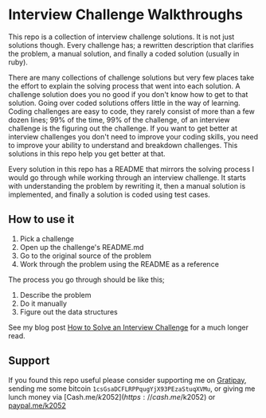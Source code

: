 # Interview Challenge Walkthroughs

This repo is a collection of interview challenge solutions. It is not just solutions though. Every challenge has; a rewritten description that clarifies the problem, a manual solution, and finally a coded solution (usually in ruby).

There are many collections of challenge solutions but very few places take the effort to explain the solving process that went into each solution. A challenge solution does you no good if you don't know how to get to that solution. Going over coded solutions offers little in the way of learning. Coding challenges are easy to code, they rarely consist of more than a few dozen lines; 99% of the time, 99% of the challenge, of an interview challenge is the figuring out the challenge. If you want to get better at interview challenges you don't need to improve your coding skills, you need to improve your ability to understand and breakdown challenges. This solutions in this repo help you get better at that.

Every solution in this repo has a README that mirrors the solving process I would go through while working through an interview challenge. It starts with understanding the problem by rewriting it, then a manual solution is implemented, and finally a solution is coded using test cases.

## How to use it

1. Pick a challenge
2. Open up the challenge's README.md
3. Go to the original source of the problem
4. Work through the problem using the README as a reference

The process you go through should be like this;

1. Describe the problem
2. Do it manually
3. Figure out the data structures

See my blog post [How to Solve an Interview Challenge](http://journal.2052.me/HowToSolveAnInterviewChallenge.html) for a much longer read.

## Support

If you found this repo useful please consider supporting me on [Gratipay](https://gratipay.com/~k2052/), sending me some bitcoin `1csGsaDCFLRPPqugYjX93PEzaStuqXVMu`, or giving me lunch money via [Cash.me/$k2052](https://cash.me/$k2052) or [paypal.me/k2052](http://paypal.me/k2052)
